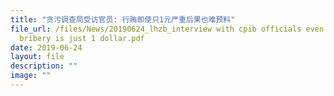 ```yaml
---
title: "贪污调查局受访官员: 行贿即使只1元严重后果也难预料"
file_url: /files/News/20190624_lhzb_interview with cpib officials even if
  bribery is just 1 dollar.pdf
date: 2019-06-24
layout: file
description: ""
image: ""
---
```

